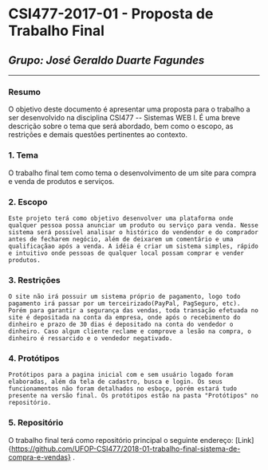 # **CSI477-2017-01 - Proposta de Trabalho Final**
## *Grupo: José Geraldo Duarte Fagundes*

--------------

<!-- Descrever um resumo sobre o trabalho. -->

### Resumo
O objetivo deste documento é apresentar uma proposta para o trabalho a ser desenvolvido na disciplina CSI477 -- Sistemas WEB I. É uma breve descrição sobre o tema que será abordado, bem como o escopo, as restrições e demais questões pertinentes ao contexto.

<!-- Apresentar o tema. -->
### 1. Tema

O trabalho final tem como tema o desenvolvimento de um site para compra e venda de produtos e serviços.

<!-- Descrever e limitar o escopo da aplicação. -->
### 2. Escopo

	Este projeto terá como objetivo desenvolver uma plataforma onde qualquer pessoa possa anunciar um produto ou serviço para venda. Nesse sistema será possível analisar o histórico do vendendor e do comprador antes de fecharem negócio, além de deixarem um comentário e uma qualificaçãao após a venda. A idéia é criar um sistema simples, rápido e intuitivo onde pessoas de qualquer local possam comprar e vender produtos.

<!-- Apresentar restrições de funcionalidades e de escopo. -->
### 3. Restrições
	
	O site não irá possuir um sistema próprio de pagamento, logo todo pagamento irá passar por um terceirizado(PayPal, PagSeguro, etc). Porém para garantir a segurança das vendas, toda transação efetuada no site é depositada na conta da empresa, onde após o recebimento do dinheiro e prazo de 30 dias é depositado na conta do vendedor o dinheiro. Caso algum cliente reclame e comprove a lesão na compra, o dinheiro é ressarcido e o vendedor negativado.

<!-- Construir alguns protótipos para a aplicação, disponibilizá-los no Github e descrever o que foi considerado. //-->	
### 4. Protótipos

	Protótipos para a pagina inicial com e sem usuário logado foram elaboradas, além da tela de cadastro, busca e login. Os seus funcionamentos não foram detalhados no esboço, porém estará tudo presente na versão final. Os protótipos estão na pasta "Protótipos" no repositório.

### 5. Repositório
O trabalho final terá como repositório principal o seguinte endereço: [Link]{https://github.com/UFOP-CSI477/2018-01-trabalho-final-sistema-de-compra-e-vendas} .